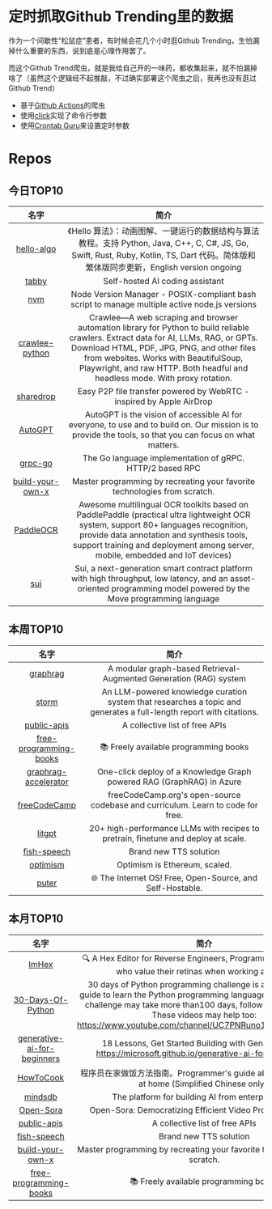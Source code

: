 # 定时抓取Github Trending里的数据

作为一个间歇性“松鼠症”患者，有时候会花几个小时逛Github Trending，生怕漏掉什么重要的东西，说到底是心理作用罢了。

而这个Github Trend爬虫，就是我给自己开的一味药，都收集起来，就不怕漏掉啥了（虽然这个逻辑经不起推敲，不过确实部署这个爬虫之后，我再也没有逛过Github Trend）

* 基于[Github Actions](https://docs.github.com/en/actions)的爬虫
* 使用[click](https://github.com/pallets/click)实现了命令行参数
* 使用[Crontab Guru](https://crontab.guru/)来设置定时参数

# Repos
## 今日TOP10 
<!-- START OF DAILY_TOP10_REPOS -->
| 名字 | 简介 |
| :----: | :----: |
| [hello-algo](https://github.com/krahets/hello-algo) | 《Hello 算法》：动画图解、一键运行的数据结构与算法教程。支持 Python, Java, C++, C, C#, JS, Go, Swift, Rust, Ruby, Kotlin, TS, Dart 代码。简体版和繁体版同步更新，English version ongoing |
| [tabby](https://github.com/TabbyML/tabby) | Self-hosted AI coding assistant |
| [nvm](https://github.com/nvm-sh/nvm) | Node Version Manager - POSIX-compliant bash script to manage multiple active node.js versions |
| [crawlee-python](https://github.com/apify/crawlee-python) | Crawlee—A web scraping and browser automation library for Python to build reliable crawlers. Extract data for AI, LLMs, RAG, or GPTs. Download HTML, PDF, JPG, PNG, and other files from websites. Works with BeautifulSoup, Playwright, and raw HTTP. Both headful and headless mode. With proxy rotation. |
| [sharedrop](https://github.com/szimek/sharedrop) | Easy P2P file transfer powered by WebRTC - inspired by Apple AirDrop |
| [AutoGPT](https://github.com/Significant-Gravitas/AutoGPT) | AutoGPT is the vision of accessible AI for everyone, to use and to build on. Our mission is to provide the tools, so that you can focus on what matters. |
| [grpc-go](https://github.com/grpc/grpc-go) | The Go language implementation of gRPC. HTTP/2 based RPC |
| [build-your-own-x](https://github.com/codecrafters-io/build-your-own-x) | Master programming by recreating your favorite technologies from scratch. |
| [PaddleOCR](https://github.com/PaddlePaddle/PaddleOCR) | Awesome multilingual OCR toolkits based on PaddlePaddle (practical ultra lightweight OCR system, support 80+ languages recognition, provide data annotation and synthesis tools, support training and deployment among server, mobile, embedded and IoT devices) |
| [sui](https://github.com/MystenLabs/sui) | Sui, a next-generation smart contract platform with high throughput, low latency, and an asset-oriented programming model powered by the Move programming language |
<!-- END OF DAILY_TOP10_REPOS -->

## 本周TOP10
<!-- START OF WEEKLY_TOP10_REPOS -->
| 名字 | 简介 |
| :----: | :----: |
| [graphrag](https://github.com/microsoft/graphrag) | A modular graph-based Retrieval-Augmented Generation (RAG) system |
| [storm](https://github.com/stanford-oval/storm) | An LLM-powered knowledge curation system that researches a topic and generates a full-length report with citations. |
| [public-apis](https://github.com/public-apis/public-apis) | A collective list of free APIs |
| [free-programming-books](https://github.com/EbookFoundation/free-programming-books) | 📚 Freely available programming books |
| [graphrag-accelerator](https://github.com/Azure-Samples/graphrag-accelerator) | One-click deploy of a Knowledge Graph powered RAG (GraphRAG) in Azure |
| [freeCodeCamp](https://github.com/freeCodeCamp/freeCodeCamp) | freeCodeCamp.org's open-source codebase and curriculum. Learn to code for free. |
| [litgpt](https://github.com/Lightning-AI/litgpt) | 20+ high-performance LLMs with recipes to pretrain, finetune and deploy at scale. |
| [fish-speech](https://github.com/fishaudio/fish-speech) | Brand new TTS solution |
| [optimism](https://github.com/ethereum-optimism/optimism) | Optimism is Ethereum, scaled. |
| [puter](https://github.com/HeyPuter/puter) | 🌐 The Internet OS! Free, Open-Source, and Self-Hostable. |
<!-- END OF WEEKLY_TOP10_REPOS -->

## 本月TOP10
<!-- START OF MONTHLY_TOP10_REPOS -->
| 名字 | 简介 |
| :----: | :----: |
| [ImHex](https://github.com/WerWolv/ImHex) | 🔍 A Hex Editor for Reverse Engineers, Programmers and people who value their retinas when working at 3 AM. |
| [30-Days-Of-Python](https://github.com/Asabeneh/30-Days-Of-Python) | 30 days of Python programming challenge is a step-by-step guide to learn the Python programming language in 30 days. This challenge may take more than100 days, follow your own pace. These videos may help too: https://www.youtube.com/channel/UC7PNRuno1rzYPb1xLa4yktw |
| [generative-ai-for-beginners](https://github.com/microsoft/generative-ai-for-beginners) | 18 Lessons, Get Started Building with Generative AI 🔗 https://microsoft.github.io/generative-ai-for-beginners/ |
| [HowToCook](https://github.com/Anduin2017/HowToCook) | 程序员在家做饭方法指南。Programmer's guide about how to cook at home (Simplified Chinese only). |
| [mindsdb](https://github.com/mindsdb/mindsdb) | The platform for building AI from enterprise data |
| [Open-Sora](https://github.com/hpcaitech/Open-Sora) | Open-Sora: Democratizing Efficient Video Production for All |
| [public-apis](https://github.com/public-apis/public-apis) | A collective list of free APIs |
| [fish-speech](https://github.com/fishaudio/fish-speech) | Brand new TTS solution |
| [build-your-own-x](https://github.com/codecrafters-io/build-your-own-x) | Master programming by recreating your favorite technologies from scratch. |
| [free-programming-books](https://github.com/EbookFoundation/free-programming-books) | 📚 Freely available programming books |
<!-- END OF MONTHLY_TOP10_REPOS -->
